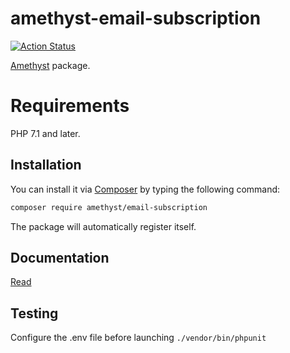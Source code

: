 # amethyst-email-subscription

[![Action Status](https://github.com/amethyst-php/email-subscription/workflows/test/badge.svg)](https://github.com/amethyst-php/email-subscription/actions)

[Amethyst](https://github.com/amethyst-php/amethyst) package.

# Requirements

PHP 7.1 and later.

## Installation

You can install it via [Composer](https://getcomposer.org/) by typing the following command:

```bash
composer require amethyst/email-subscription
```

The package will automatically register itself.

## Documentation

[Read](docs/index.md)

## Testing

Configure the .env file before launching `./vendor/bin/phpunit`
